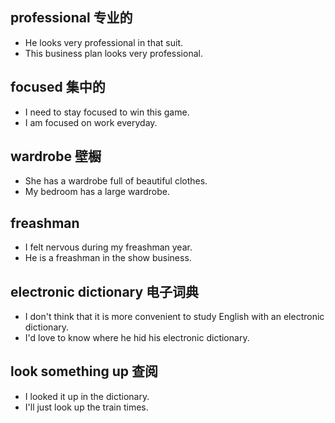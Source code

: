 ## professional 专业的
* He looks very professional in that suit.
* This business plan looks very professional.

## focused 集中的
* I need to stay focused to win this game.
* I am focused on work everyday.

## wardrobe 壁橱
* She has a wardrobe full of beautiful clothes.
* My bedroom has a large wardrobe.

## freashman
* I felt nervous during my freashman year.
* He is a freashman in the show business.

## electronic dictionary 电子词典
* I don't think that it is more convenient to study English with an electronic dictionary.
* I'd love to know where he hid his electronic dictionary.

## look something up 查阅
* I looked it up in the dictionary.
* I'll just look up the train times.

